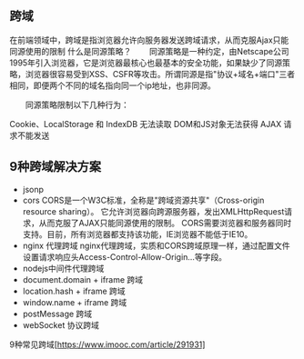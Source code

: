 ## 跨域
在前端领域中，跨域是指浏览器允许向服务器发送跨域请求，从而克服Ajax只能同源使用的限制
什么是同源策略？
  同源策略是一种约定，由Netscape公司1995年引入浏览器，它是浏览器最核心也最基本的安全功能，如果缺少了同源策略，浏览器很容易受到XSS、CSFR等攻击。所谓同源是指"协议+域名+端口"三者相同，即便两个不同的域名指向同一个ip地址，也非同源。

  同源策略限制以下几种行为：

Cookie、LocalStorage 和 IndexDB 无法读取
DOM和JS对象无法获得
AJAX 请求不能发送

## 9种跨域解决方案

- jsonp
- cors
    CORS是一个W3C标准，全称是"跨域资源共享"（Cross-origin resource sharing）。
它允许浏览器向跨源服务器，发出XMLHttpRequest请求，从而克服了AJAX只能同源使用的限制。
CORS需要浏览器和服务器同时支持。目前，所有浏览器都支持该功能，IE浏览器不能低于IE10。
- nginx 代理跨域
    nginx代理跨域，实质和CORS跨域原理一样，通过配置文件设置请求响应头Access-Control-Allow-Origin…等字段。
- nodejs中间件代理跨域
- document.domain + iframe 跨域
- location.hash + iframe 跨域
- window.name + iframe 跨域
- postMessage 跨域
- webSocket 协议跨域

9种常见跨域[https://www.imooc.com/article/291931]
